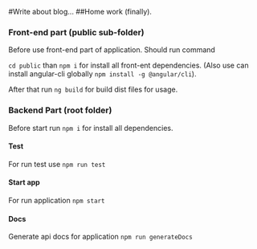 #Write about blog...
##Home work (finally). 

### Front-end part (public sub-folder)
Before use front-end part of application. Should run command

`cd public`  than `npm i` for install all front-ent dependencies.
(Also use can install angular-cli globally `npm install -g @angular/cli`).

After that run `ng build` for build dist files for usage.

### Backend Part (root folder)
Before start run `npm i` for install all dependencies.

#### Test
For run test use `npm run test`

#### Start app
For run application `npm start`

#### Docs
Generate api docs for application `npm run generateDocs`

